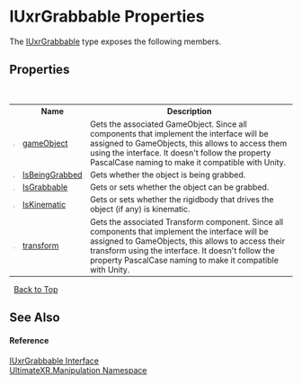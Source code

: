 # IUxrGrabbable Properties
 

The <a href="T_UltimateXR_Manipulation_IUxrGrabbable">IUxrGrabbable</a> type exposes the following members.


## Properties
&nbsp;<table><tr><th></th><th>Name</th><th>Description</th></tr><tr><td>![Public property](media/pubproperty.gif "Public property")</td><td><a href="P_UltimateXR_Manipulation_IUxrGrabbable_gameObject">gameObject</a></td><td>
Gets the associated GameObject. Since all components that implement the interface will be assigned to GameObjects, this allows to access them using the interface. It doesn't follow the property PascalCase naming to make it compatible with Unity.</td></tr><tr><td>![Public property](media/pubproperty.gif "Public property")</td><td><a href="P_UltimateXR_Manipulation_IUxrGrabbable_IsBeingGrabbed">IsBeingGrabbed</a></td><td>
Gets whether the object is being grabbed.</td></tr><tr><td>![Public property](media/pubproperty.gif "Public property")</td><td><a href="P_UltimateXR_Manipulation_IUxrGrabbable_IsGrabbable">IsGrabbable</a></td><td>
Gets or sets whether the object can be grabbed.</td></tr><tr><td>![Public property](media/pubproperty.gif "Public property")</td><td><a href="P_UltimateXR_Manipulation_IUxrGrabbable_IsKinematic">IsKinematic</a></td><td>
Gets or sets whether the rigidbody that drives the object (if any) is kinematic.</td></tr><tr><td>![Public property](media/pubproperty.gif "Public property")</td><td><a href="P_UltimateXR_Manipulation_IUxrGrabbable_transform">transform</a></td><td>
Gets the associated Transform component. Since all components that implement the interface will be assigned to GameObjects, this allows to access their transform using the interface. It doesn't follow the property PascalCase naming to make it compatible with Unity.</td></tr></table>&nbsp;
<a href="#iuxrgrabbable-properties">Back to Top</a>

## See Also


#### Reference
<a href="T_UltimateXR_Manipulation_IUxrGrabbable">IUxrGrabbable Interface</a><br /><a href="N_UltimateXR_Manipulation">UltimateXR.Manipulation Namespace</a><br />